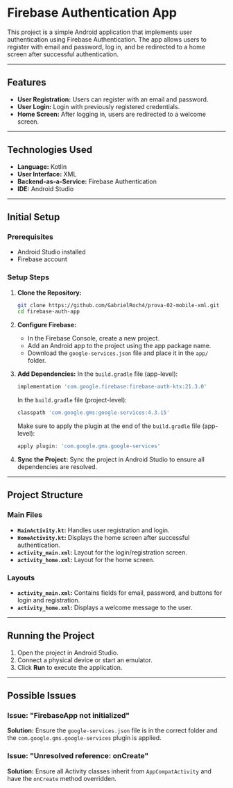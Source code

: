 # Firebase Authentication App

This project is a simple Android application that implements user authentication using Firebase Authentication. The app allows users to register with email and password, log in, and be redirected to a home screen after successful authentication.

---

## Features
- **User Registration:** Users can register with an email and password.
- **User Login:** Login with previously registered credentials.
- **Home Screen:** After logging in, users are redirected to a welcome screen.

---

## Technologies Used
- **Language:** Kotlin
- **User Interface:** XML
- **Backend-as-a-Service:** Firebase Authentication
- **IDE:** Android Studio

---

## Initial Setup
### Prerequisites
- Android Studio installed
- Firebase account

### Setup Steps
1. **Clone the Repository:**
   ```bash
   git clone https://github.com/GabrielRoch4/prova-02-mobile-xml.git
   cd firebase-auth-app
   ```

2. **Configure Firebase:**
   - In the Firebase Console, create a new project.
   - Add an Android app to the project using the app package name.
   - Download the `google-services.json` file and place it in the `app/` folder.

3. **Add Dependencies:**
   In the `build.gradle` file (app-level):
   ```gradle
   implementation 'com.google.firebase:firebase-auth-ktx:21.3.0'
   ```
   In the `build.gradle` file (project-level):
   ```gradle
   classpath 'com.google.gms:google-services:4.3.15'
   ```
   Make sure to apply the plugin at the end of the `build.gradle` file (app-level):
   ```gradle
   apply plugin: 'com.google.gms.google-services'
   ```

4. **Sync the Project:**
   Sync the project in Android Studio to ensure all dependencies are resolved.

---

## Project Structure
### Main Files
- **`MainActivity.kt`:** Handles user registration and login.
- **`HomeActivity.kt`:** Displays the home screen after successful authentication.
- **`activity_main.xml`:** Layout for the login/registration screen.
- **`activity_home.xml`:** Layout for the home screen.

### Layouts
- **`activity_main.xml`:** Contains fields for email, password, and buttons for login and registration.
- **`activity_home.xml`:** Displays a welcome message to the user.

---

## Running the Project
1. Open the project in Android Studio.
2. Connect a physical device or start an emulator.
3. Click **Run** to execute the application.

---

## Possible Issues
### Issue: "FirebaseApp not initialized"
**Solution:** Ensure the `google-services.json` file is in the correct folder and the `com.google.gms.google-services` plugin is applied.

### Issue: "Unresolved reference: onCreate"
**Solution:** Ensure all Activity classes inherit from `AppCompatActivity` and have the `onCreate` method overridden.
